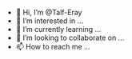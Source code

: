 - 👋 Hi, I’m @Talf-Eray
- 👀 I’m interested in ...
- 🌱 I’m currently learning ...
- 💞️ I’m looking to collaborate on ...
- 📫 How to reach me ...

<!---
Talf-Eray/Talf-Eray is a ✨ special ✨ repository because its `README.md` (this file) appears on your GitHub profile.
You can click the Preview link to take a look at your changes.
--->
